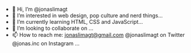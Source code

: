 - 🖖 Hi, I’m @jonaslimagt
- 👀 I’m interested in web design, pop culture and nerd things...
- 🌱 I’m currently learning HTML, CSS and JavaScript...
- 💞️ I’m looking to collaborate on ...
- 📫 How to reach me:
  jonaslimagt@gmail.com
  @jonaslimagt on Twitter
  @jonas.inc on Instagram
  ...

<!---
jonaslimagt/jonaslimagt is a ✨ special ✨ repository because its `README.md` (this file) appears on your GitHub profile.
You can click the Preview link to take a look at your changes.
--->
